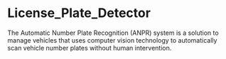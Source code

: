 # License_Plate_Detector
The Automatic Number Plate Recognition (ANPR) system is a solution to manage vehicles that uses computer vision technology to automatically scan vehicle number plates without human intervention. 
